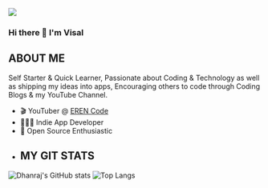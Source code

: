 <a href="https://www.youtube.com/channel/UCDdwb3fXESCSVd0iE3Xs2Eg"><img align="center" src="https://cdn.discordapp.com/attachments/799906877429383188/818152718974713856/20210118_214839.png"/></a>

### Hi there 👋 I'm Visal

## ABOUT ME
Self Starter & Quick Learner, Passionate about Coding & Technology as well as shipping my ideas into apps, Encouraging others to code through Coding Blogs & my YouTube Channel.

- 🎬 YouTuber @ [EREN Code](https://www.youtube.com/channel/UCDdwb3fXESCSVd0iE3Xs2Eg)
- 👨🏻‍💻 Indie App Developer
- 🔭 Open Source Enthusiastic
- ## MY GIT STATS
![Dhanraj's GitHub stats](https://github-readme-stats.vercel.app/api?username=VisalPaing&bg_color=30,e96443,904e95&title_color=fff&text_color=fff) 
![Top Langs](https://github-readme-stats.vercel.app/api/top-langs/?username=VisalPaing&hide=TeX&layout=compact&bg_color=30,e96443,904e95&title_color=fff&text_color=fff)
